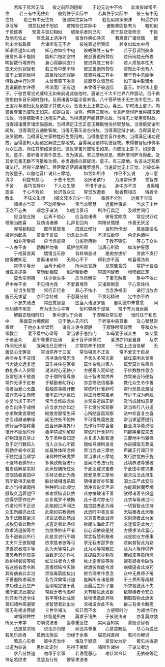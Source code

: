 <!-- { "loadSidebar": true } -->
　　若知于际常无际　　彼之前际则随断
　　于边无边中不依　　此岸彼岸常不住
　　若三有中无住处　　彼则住于实际中
　　若其住于实际中　　彼三有中无住处
　　若三有中无住处　　彼则常住实际中
　　若色似如水聚沫　　知受亦如浮沤等
　　想念犹如于阳焰　　若知则住实际中
　　诸聚非固是有为　　若知似于芭蕉等
　　知意与彼幻相似　　彼聚杀者则已灭
　　若于慈悲善修念　　于自及他无依止
　　修念最上清净行　　彼当作佛如净天
　　若离普广诸烦恼　　彼则未曾有取着
　　舍诸所有无不舍　　彼施善逝所赞叹
　　若身似如水中月　　知语言道如山响
　　知心亦如空中电　　彼戒殊胜三有中
　　若于忍调到彼岸　　彼意外事不能损
　　能知六根如空村　　彼忍善逝所赞叹
　　若乐闲独无所畏　　明智数行境界所
　　身心寂静纯直行　　彼进殊胜三有中
　　若人烦恼本性灭　　空无分别寂智者
　　若三有中想不转　　彼定善逝所赞叹
　　若知此中无有人　　彼于上智则当得
　　应离戏论而寂静　　彼智殊胜三有中
　　若于有中无疲倦　　俱致劫中行时苦
　　未曾羡慕下劣乘　　彼摩罗众皆恐怖
　　如于海中取滴水　　我说最胜尔许德
　　佛法宽广无有边　　未曾得于彼边际
　　喜王。尔时法上童子。于彼世尊宝光威轮王如来前说此伽他时。遍诸三千大千世界六种震动。百千俱致那由多音乐同时鼓作。及雨诸香华鬘涂香末香。八千菩萨皆于无生法中忍生。其王宝月与诸妇女及诸童子并彼大众。皆发无上正觉之心。喜王。尔时法上童子。向彼世尊宝光威轮王如来。如是白言。世尊。何等三摩地。令菩萨摩诃萨当得摄取诸法故。当得摄取佛土功德庄严故。当得满足声闻菩萨众故。当得无上受用资财故。当得超诸魔罗诸烦恼恶故。当得满足正念正意正趣惭愧住持智慧故。当得摄受诸所闻故。当得满足五通胜智故。当得无著乐说总持故。当得满足辩才故。当得满足六波罗蜜故。当得满足生家种姓形色受用故。当得悦意言音作业故。当得满足诸功德故。当得善知入起诸定解脱三摩地故。当得满足诸种功德智故。未得普智恒作佛事为众生故。而住其前如是语已。彼世尊宝光威轮王如来。向彼法上童子。如是告言。童子。善听善听善作意念。当为演说。若三摩地具足。菩萨摩诃萨当得此。及其余无量无数不可量胜功德。亦当速疾向菩提场。童子。有三摩地。名说决定观察诸法行。若得三摩地已。菩萨摩诃萨超诸魔罗境界。当速证觉无上正觉。时彼如来为彼童子。以伽他音广说此三摩地。
　　如言如所作　　作已不妄说
　　身口意清净　　利益有慈心
　　于悲不忘失　　及厌诸欲行
　　为法常乐求　　誓智亦不舍
　　善巧言辞中　　下入众生智
　　不惜于身业　　身中亦不贪
　　当离粗恶语　　于心不戏论
　　给济苦众生　　常觉放逸者
　　勤者教相应　　悔者令散出
　　不住众生想　　(偈文梵本元少一句)
　　事想不分别　　远离于举取
　　诸相亦当灭　　不动所受中
　　常当求智慧　　远离世事语
　　当求于出世　　正念不忘失
　　顺念于诸法　　如是当善巧
　　所作行具足　　及顺世间行
　　应当信业报　　远离不信心
　　应当信诸佛　　彼等宜顺念
　　常应说罪过　　福聚当随喜
　　及劝请诸佛　　礼拜复回向
　　常降伏憍慢　　作善无厌足
　　亦常勤相应　　数作莫放舍
　　成就正修行　　当知所作因
　　莫逐施设名　　被诃勿起恚
　　莫着于言语　　勿念此为实
　　不求住欲界　　色无色诸种
　　如业所受报　　应当信彼果
　　分施所用物　　于教不毁伤
　　等心于众生　　一人亦不害
　　勤懈并勿嗔　　莫妒他所得
　　当满心所欲　　如法护誓愿
　　于戒莫舍离　　憍慢当灭除
　　背转嗔恚过　　愚痴亦拔断
　　贪欲不发行　　随得便知足
　　舍离诸亲知　　无利心不下
　　得利亦不高　　唯喜得法利
　　常作平等分　　当离于藏积
　　所闻恶言辞　　忍故能含受
　　常护于言语　　当说菩提乘
　　常劝勤相应　　恒近精勤者
　　常应问智者　　增修细正定
　　莫舍空闲宿　　住少欲头多
　　应当信解空　　于事无触着
　　聚中不依止　　界中亦不贪
　　不见得内我　　不爱着境界
　　灭诸颠倒意　　于心常住持
　　应当生智慧　　常行正行业
　　其心不怯小　　当念净福田
　　诸行当放舍　　施已无求望
　　亦不念持戒　　于忍莫分别
　　不发起精进　　定中亦不依
　　不忘失诸法　　常应觉智慧
　　应当入诸波罗蜜　　自功德中未曾念
　　闻他功德不嗔恶　　有为无为心平等
　　恒时攀缘于涅槃　　常于有为当远离
　　解脱安隐恒时知　　聚中想似于杀者
　　于涅槃处常生爱　　恒时住于和忍中
　　笑面莫为嚬蹙颜　　见于他人先问讯
　　于老宿中慈尊重　　及心智慧常善续
　　于他亦未曾谪罚　　诸有斗诤令寂静
　　于寂静所常谈赞　　等和众生常教合
　　爱不爱中心常等　　常当求于总持门
　　如母爱于诸众生　　如父爱于诸圣众
　　爱所尊重如近诵　　爱于菩萨如佛陀
　　爱法亦如爱自身　　及求所闻无厌足
　　既闻法已正修行　　亦常供养于如来
　　于胜上法当信解　　无羞怯心无懈怠
　　常当供养于三宝　　常当堪忍不正言
　　常不爱恋于自身　　寿命亦复不贪惜
　　清净活命常乞食　　不舍头多常次第
　　宿住空闲未曾离　　当舍徒众远复远
　　莫乐共住在家者　　莫作杂乱出家人
　　莫爱莫诈先善言　　教化多人入佛智
　　说法时心无怯小　　方便善入观知他
　　于佛数数作意念　　及常思法不放逸
　　亦于僧所常尊重　　及于智者常供养
　　亦常亲近巧便智　　常作无诤于定者
　　于精勤者助好心　　亦念修法信福事
　　教化众生令作善　　信者当爱心无曲
　　若触苦事能开散　　常依时行舍非时
　　常行恐畏及羞耻　　彼罪恶中生惭怖
　　诸不正行远离已　　得正行者常亲承
　　守护于戒为解脱　　亦复当求于圣行
　　常当念修四念处　　亦常亲近四正断
　　及当成就如意足　　亦当出生于诸根
　　应当求力亦如定　　于七觉分常观察
　　常当修行八分道　　亦求聚集舍摩他
　　毗拨舍那常生谛　　心所随喜而观察
　　法中欢喜复生喜　　亦当超越诸攀缘
　　闻无住处不惊怖　　不可得处莫放逸
　　常当求望菩提行　　佛行当作信称量
　　应当厌弃境界行　　先作行中亦当舍
　　自业清净莫说他　　律行不破恒时作
　　善学禁戒别解脱　　常依时行舍非时
　　巧能筹量应来去　　好物知量自禁止
　　及于圣种皆知足　　亦复求入胜智通
　　三摩地中当攀缘　　及于定行数知入
　　当入众生心所欲　　随如导师所说言
　　亦应摄取无我说　　若勤合者令欢喜
　　如最胜体所念修　　常当念此三摩地
　　声闻正行闻已信　　于独觉道当顺学
　　诸佛种性破魔罗　　常当求此三摩地
　　发行胜觉由于施　　不退转者佛所行
　　多俱致劫智者行　　是闻海者法行处
　　此境界法尊重者　　若当信解是实财
　　此示现佛所住处　　于此法藏求宝者
　　于此田中彼求果　　烦恼热者喜园中
　　乐持法者此为苑　　彼爱见者三摩地
　　欲求白法此母生　　有所欲得无依者
　　胜妙诸相当系取　　随相诸好亦布置
　　国土庄严此安住　　此亦当得诸闻持
　　种种所出此顺觉　　清净言说实声语
　　亦能超越魔罗境　　摄取久远着铠甲
　　杀害烦恼调伏依　　此亦摧破诸不善
　　欲得诸善令炽盛　　欲得求愿作庄严
　　众多魔罗不破斯　　此于说时亦无尽
　　此求与等诸世间　　外道论师不正说
　　此能超过声闻法　　独觉胜者此为缘
　　一切智智此住持　　众生所趣亦此住
　　此能如实教诲他　　此选时中善友语
　　无垢根者此天眼　　及于法眼普欲求
　　求说法者此然炬　　求真誓者此诚谛
　　求财施者此为舍　　求脱见者此勤合
　　求喜定者此净信　　欲闻法海此正行
　　求迷留定此为力　　欲求法道彼等主
　　为欲净妙庄严者　　自心调依彼是梵
　　方便求法此喜心　　及不退者此所行
　　此是言说行所趣　　常念智慧利根者
　　此是初业方便事　　丈夫牛王彼智幢
　　欲求胜者彼等弓　　求无我者那罗夜
　　若向普智此为路　　求善脱者戒平等
　　此为天等常礼拜　　此为龙等常散花
　　及为人等作供养　　夜叉希有作赞美
　　百数罗汉亦作礼　　菩提胜天亦称叹
　　若如来等自所念　　欲护根者彼等城
　　如法住者合方便　　依止定者彼等得
　　诸有疑者令破散　　有迷惑者悉令断
　　高慢烦恼令灭除　　欲渡彼岸能令渡
　　病缠逼者此良药　　其有病者此实治
　　烦恼毒箭能拔出　　欲合理者作思念
　　众中无畏师子吼　　于善逝所求闻法
　　及为涅槃常此道　　能断所有诸恶趣
　　于三界所等超越　　求功德土此庄严
　　金刚喻定彼于此　　及最后生师子座
　　所求福德此不失　　诸所欲求此摄受
　　常疲乏者令渴仰　　未有精进此发欲
　　依攀缘者令安立　　别异发行遮令住
　　有平等体此成就　　依物憍逸此弃除
　　倒取取物此放舍　　普知诸种周遍智
　　求智慧者此出生　　求福设会此不失
　　依三有者令断愿　　常无有相求菩提
　　三世空诸法　　知已而不舍
　　方便智时时　　为诸世间作
　　嗟慨佛种性　　佛智是所由
　　莫求于错失　　于彼说法者
　　亦复莫欺陵　　所见于未学
　　勿嗔说法者　　当尊重近住
　　实闻当知实　　莫毁谤智者
　　法施莫求物　　说法亦勿悭
　　闻法共尊重　　心意莫散乱
　　尽心为说法　　若见乐欲者
　　莫断法施说　　勿缘于余事
　　堪忍纯直问　　若问为解说
　　若恶心见者　　彼中忍当作
　　悔及于疑惑　　彼皆汝为断
　　若见未得道　　以道为彼说
　　思惟此定时　　易得于佛智
　　诸所作诸供　　于说法者边
　　求八分胜道　　勿缘于余事
　　若诤竞恶心　　难伏常令伏
　　无依彼等足　　神足若欲求
　　念慧及行处　　彼等求法者
